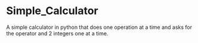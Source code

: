 # Simple_Calculator
A simple calculator in python that does one operation at a time and asks for the operator and 2 integers one at a time.
